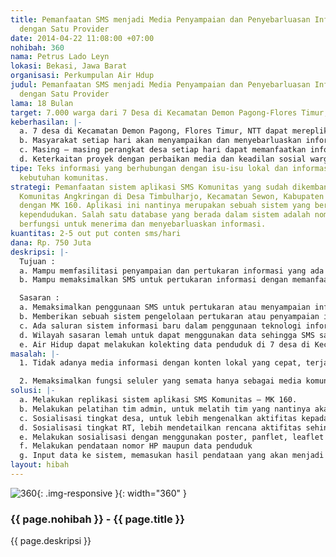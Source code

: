 ```yaml
---
title: Pemanfaatan SMS menjadi Media Penyampaian dan Penyebarluasan Informasi di Daerah
  dengan Satu Provider
date: 2014-04-22 11:08:00 +07:00
nohibah: 360
nama: Petrus Lado Leyn
lokasi: Bekasi, Jawa Barat
organisasi: Perkumpulan Air Hdup
judul: Pemanfaatan SMS menjadi Media Penyampaian dan Penyebarluasan Informasi di Daerah
  dengan Satu Provider
lama: 18 Bulan
target: 7.000 warga dari 7 Desa di Kecamatan Demon Pagong-Flores Timur,NTT.
keberhasilan: |-
  a. 7 desa di Kecamatan Demon Pagong, Flores Timur, NTT dapat mereplikasikan sistem aplikasi SMS Komunitas – MK 160.
  b. Masyarakat setiap hari akan menyampaikan dan menyebarluaskan informasi minimal 2 informasi.
  c. Masing – masing perangkat desa setiap hari dapat memanfaatkan informasi untuk disampaikan kepada warga masyarakat.
  d. Keterkaitan proyek dengan perbaikan media dan keadilan sosial warga masyarakat akan terwujud,warga secara bebas menjadi narasumber atau penyedia informasi. Hal Ini berkaitan dengan keterbukaan informasi publik. Selain itu warga dalam komunitas juga dapat difungsikan sebagai jurnalis yang dapat menyebarkan informasi untuk kebutuhan komunitas.
tipe: Teks informasi yang berhubungan dengan isu-isu lokal dan informasi yang menjadi
  kebutuhan komunitas.
strategi: Pemanfaatan sistem aplikasi SMS Komunitas yang sudah dikembangan oleh Media
  Komunitas Angkringan di Desa Timbulharjo, Kecamatan Sewon, Kabupaten Bantul, DIY
  dengan MK 160. Aplikasi ini nantinya merupakan sebuah sistem yang berisi database
  kependudukan. Salah satu database yang berada dalam sistem adalah nomor HP yang
  berfungsi untuk menerima dan menyebarluaskan informasi.
kuantitas: 2-5 out put conten sms/hari
dana: Rp. 750 Juta
deskripsi: |-
  Tujuan :
  a. Mampu memfasilitasi penyampaian dan pertukaran informasi yang ada di desa yang menjadi dampingan Air Hidup.
  b. Mampu memaksimalkan SMS untuk pertukaran informasi dengan memanfaatkan satu-satunya provider yang ada.

  Sasaran :
  a. Memaksimalkan penggunaan SMS untuk pertukaran atau menyampaian informasi yang lebih lebih bermanfaat untuk masyarakat.
  b. Memberikan sebuah sistem pengelolaan pertukaran atau penyampaian informasi dengan menggunakan teknologi SMS Komunitas.
  c. Ada saluran sistem informasi baru dalam penggunaan teknologi informasi SMS dengan memaksimalkan fungsi provider karena saat ini hanya ada satu provider
  d. Wilayah sasaran lemah untuk dapat menggunakan data sehingga SMS sangat tepat untuk digunakan.
  e. Air Hidup dapat melakukan kolekting data penduduk di 7 desa di Kecamatan Demon Pagong,Flores Timur,NTT beserta nomor telpon warga.
masalah: |-
  1. Tidak adanya media informasi dengan konten lokal yang cepat, terjangkau, dan tepat guna yang mampu memenuhi kebutuhan informasi masyarakat di 7 Desa di Kecamatan Demon Pagong Flores Timur,NTT.

  2. Memaksimalkan fungsi seluler yang semata hanya sebagai media komunikasi antar personal menjadi media tukar menukar informasi dan penyebaran informasi komunitas di 7 Desa di Kecamatan Demon Pagong,Flores Timur,NTT.
solusi: |-
  a. Melakukan replikasi sistem aplikasi SMS Komunitas – MK 160.
  b. Melakukan pelatihan tim admin, untuk melatih tim yang nantinya akan menjadi admin dalam pengelolaan aktifitas.
  c. Sosialisasi tingkat desa, untuk lebih mengenalkan aktifitas kepada warga komunitas.
  d. Sosialisasi tingkat RT, lebih mendetailkan rencana aktifitas sehingga warga secara luas akan lebih tahu dan memahami rencana aktifitas sehingga warga komunitas akan maksimal memanfaatkan aktifitas.
  e. Melakukan sosialisasi dengan menggunakan poster, panflet, leaflet maupun stiker yang ditempel di setiap rumah.
  f. Melakukan pendataan nomor HP maupun data penduduk
  g. Input data ke sistem, memasukan hasil pendataan yang akan menjadi database dalam sistem.
layout: hibah
---
```


![360](/static/img/hibahcms/360.png){: .img-responsive }{: width="360" }

### {{ page.nohibah }} - {{ page.title }}

{{ page.deskripsi }}
